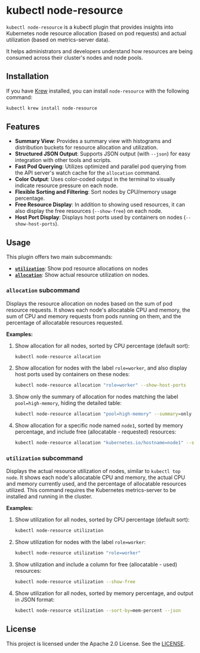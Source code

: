 # kubectl node-resource

`kubectl node-resource` is a kubectl plugin that provides insights into
Kubernetes node resource allocation (based on pod requests) and actual
utilization (based on metrics-server data).

It helps administrators and developers understand how resources are being
consumed across their cluster's nodes and node pools.

<!-- Screenshots will be inserted here later -->

## Installation

If you have [Krew](https://krew.sigs.k8s.io/) installed, you can install
`node-resource` with the following command:

```bash
kubectl krew install node-resource
```

## Features

- **Summary View**: Provides a summary view with histograms and distribution
buckets for resource allocation and utilization.
- **Structured JSON Output**: Supports JSON output (with `--json`) for easy
integration with other tools and scripts.
- **Fast Pod Querying**:
Utilizes optimized and parallel pod querying from the API server's watch cache
for the `allocation` command.
- **Color Output**: Uses color-coded output in the terminal to visually indicate
resource pressure on each node.
- **Flexible Sorting and Filtering**: Sort nodes by CPU/memory usage percentage.
- **Free Resource Display**: In addition to showing used resources, it can also display
  the free resources (`--show-free`) on each node.
- **Host Port Display**: Displays host ports used by containers on nodes
  (`--show-host-ports`).

## Usage

This plugin offers two main subcommands:

- [**`utilization`**](#utilization-subcommand): Show pod resource allocations on nodes
- [**`allocation`**](#allocation-subcommand): Show actual resource utilization on nodes.


### `allocation` subcommand

Displays the resource allocation on nodes based on the sum of pod resource
requests. It shows each node's allocatable CPU and memory, the sum of CPU and
memory requests from pods running on them, and the percentage of allocatable
resources requested.

**Examples:**

1.  Show allocation for all nodes, sorted by CPU percentage (default sort):
    ```bash
    kubectl node-resource allocation
    ```

2.  Show allocation for nodes with the label `role=worker`, and also display host ports used by containers on these nodes:
    ```bash
    kubectl node-resource allocation "role=worker" --show-host-ports
    ```

3.  Show only the summary of allocation for nodes matching the label `pool=high-memory`, hiding the detailed table:
    ```bash
    kubectl node-resource allocation "pool=high-memory" --summary=only
    ```

4.  Show allocation for a specific node named `node1`, sorted by memory percentage, and include free (allocatable - requested) resources:
    ```bash
    kubectl node-resource allocation "kubernetes.io/hostname=node1" --sort-by=mem-percent --show-free
    ```

### `utilization` subcommand

Displays the actual resource utilization of nodes, similar to `kubectl top
node`. It shows each node's allocatable CPU and memory, the actual CPU and
memory currently used, and the percentage of allocatable resources utilized.
This command requires the Kubernetes metrics-server to be installed and running
in the cluster.

**Examples:**

1.  Show utilization for all nodes, sorted by CPU percentage (default sort):
    ```bash
    kubectl node-resource utilization
    ```

2.  Show utilization for nodes with the label `role=worker`:
    ```bash
    kubectl node-resource utilization "role=worker"
    ```

3.  Show utilization and include a column for free (allocatable - used) resources:
    ```bash
    kubectl node-resource utilization --show-free
    ```

4.  Show utilization for all nodes, sorted by memory percentage, and output in JSON format:
    ```bash
    kubectl node-resource utilization --sort-by=mem-percent --json
    ```

## License

This project is licensed under the Apache 2.0 License. See the
[LICENSE](LICENSE).
